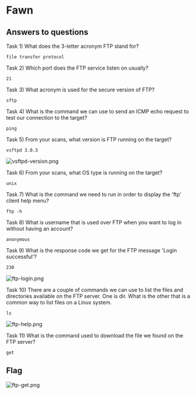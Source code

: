 # Fawn

## Answers to questions

Task 1) What does the 3-letter acronym FTP stand for?

```text
file transfer protocol
```

Task 2) Which port does the FTP service listen on usually?

```text
21
```

Task 3) What acronym is used for the secure version of FTP?

```text
sftp
```
Task 4) What is the command we can use to send an ICMP echo request to test our connection to the target?

```text
ping
```

Task 5) From your scans, what version is FTP running on the target?

```text
vsftpd 3.0.3
```


![vsftpd-version.png](../../../../../_resources/vsftpd-version.png)


Task 6) From your scans, what OS type is running on the target?

```text
unix
```

Task 7) What is the command we need to run in order to display the 'ftp' client help menu?

```text
ftp -h
```

Task 8) What is username that is used over FTP when you want to log in without having an account?

```text
anonymous
```

Task 9) What is the response code we get for the FTP message 'Login successful'?

```text
230
```


![ftp-login.png](../../../../../_resources/ftp-login.png)


Task 10) There are a couple of commands we can use to list the files and directories available on the FTP server. One is dir. What is the other that is a common way to list files on a Linux system.

```text
ls
```

![ftp-help.png](../../../../../_resources/ftp-help.png)


Task 11) What is the command used to download the file we found on the FTP server?

```text
get
```

## Flag

![ftp-get.png](../../../../../_resources/ftp-get.png)

